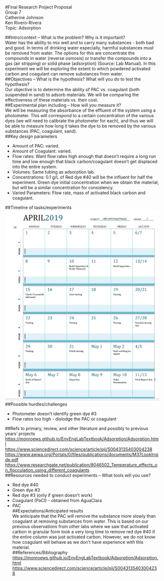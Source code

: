 #Final Research Project Proposal  
Group 7  
Catherine Johnson  
Ken Rivero-Rivera  
Topic: Adsorption  

##Intro/context – What is the problem? Why is it important?  
Water has the ability to mix well and to carry many substances - both bad and good. In terms of drinking water especially, harmful substances must be removed from water. The options for this are concentrate the compounds in water (reverse osmosis) or transfer the compounds into a gas (air stripping) or solid phase (adsorption) (Source: Lab Manual). In this experiment we will be exploring the extent to which powdered activated carbon and coagulant can remove substances from water.  
##Objectives – What is the hypothesis? What will you do to test the hypothesis?  
Our objective is to determine the ability of PAC vs. coagulant (both suspended in sand) to adsorb materials. We will be comparing the effectiveness of these materials vs. their cost.  
##Experimental plan including – How will you measure it?  
We will be measuring the absorbance of the effluent of the system using a photometer. This will correspond to a certain concentration of the various dyes (we will need to calibrate the photometer for each), and thus we will be able to measure how long it takes the dye to be removed by the various substances (PAC, coagulant, sand).  
##Key design parameters  

* Amount of PAC: varied.  
* Amount of Coagulant: varied.  
* Flow rates: Want flow rates high enough that doesn’t require a long run time and low enough that black carbon/coagulant doesn’t get displaced into the entire system.  
* Volumes: Same tubing as adsorption lab.  
* Concentrations: 0.1 g/L of Red dye #40 will be the influent for half the experiment. Green dye initial concentration when we obtain the material, but will be a similar concentration for consistency.  
* Varied Parameters: Flow rate, mass of activated black carbon and coagulant.  

##Timeline of tasks/experiments  
![](https://github.com/klr227/EnvELab/blob/master/calendar_schedule.png)  
##Possible hurdles/challenges  
* Photometer doesn’t identify green dye #3  
* Flow rates too high - dislodge the PAC or coagulant  

##Refs to primary, review, and other literature and possibly to previous years’ projects
https://monroews.github.io/EnvEngLabTextbook/Adsorption/Adsorption.html  
https://www.sciencedirect.com/science/article/pii/S0043135403004238  
https://www.awwa.org/Portals/0/files/publications/documents/M37LookInside.pdf  
https://www.researchgate.net/publication/8046502_Temperature_effects_on_flocculation_using_different_coagulants  
##Resources needed to conduct experiments – What tools will you use?  
* Red dye #40  
* Green dye #3  
* Red dye #3 (only if green doesn’t work)  
* Coagulant (PaCl) - obtained from AguaClara  
* PAC  
##Expectations/Anticipated results  
We anticipate that the PAC will remove the substance more slowly than coagulant at removing substances from water. This is based on our previous observations from other labs where we saw that activated carbon in granular form took a very long time to remove red dye #40 if the entire column was just activated carbon.  However, we do not know how coagulant will behave as we don't have experience with this material.  
##References/Bibliography  
https://monroews.github.io/EnvEngLabTextbook/Adsorption/Adsorption.html  
https://www.sciencedirect.com/science/article/pii/S0043135403004238  
